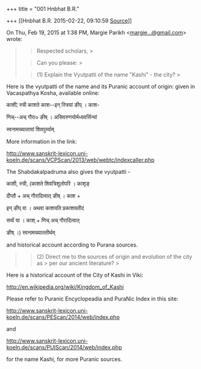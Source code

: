 +++
title = "001 Hnbhat B.R."

+++
[[Hnbhat B.R.	2015-02-22, 09:10:59 [Source](https://groups.google.com/g/samskrita/c/PpvPyL7NeT0)]]



On Thu, Feb 19, 2015 at 1:38 PM, Margie Parikh \<[margie...@gmail.com]()\> wrote:  

> 
> > Respected scholars, >
> 
> >   
> > 
> > 
> > Can you please: >
> 
> > 
> >   
> > 
> > 
> > \(1\) Explain the Vyutpatti of the name "Kashi" - the city? >
> 
> > 

  



Here is the vyutpatti of the name and its Puranic account of origin: given in Vacaspathya Kosha, available online:

  

काशी¦ स्त्री काशते काश--इन् स्त्रियां ङीप् । काश-

णिच्--अच् गौरा० ङीष् । असिवरुणयोर्मध्यवर्त्तिन्यां

स्वनामख्यातायां शिवपुर्य्याम्

  

More information in the link:

  

<http://www.sanskrit-lexicon.uni-koeln.de/scans/VCPScan/2013/web/webtc/indexcaller.php>  

  

The Shabdakalpadruma also gives the vyutpatti -

  

काशी, स्त्री, (काशते शिवत्रिशूलोपरि । काशृङ्

दीप्तौ + अच् गौरादित्वात् ङीष् । काश +

इन् ङीप् वा । अथवा काशयति प्रकाशयतीदं

सर्व्वं या । काश् + णिच् अच् गौरादित्वात्

ङीष् ।) स्वनामख्याततीर्थम्

  

and historical account according to Purana sources.

  

  

> 
> > 
> > \(2\) Direct me to the sources of origin and evolution of the city as > per our ancient literature? >
> 
> > 

  

Here is a historical account of the City of Kashi in Viki:

  

<http://en.wikipedia.org/wiki/Kingdom_of_Kashi>

  

Please refer to Puranic Encyclopeadia and PuraNic Index in this site:

  

<http://www.sanskrit-lexicon.uni-koeln.de/scans/PEScan/2014/web/index.php>  

  

and

  

<http://www.sanskrit-lexicon.uni-koeln.de/scans/PUIScan/2014/web/index.php>  

  

for the name Kashi, for more Puranic sources.

